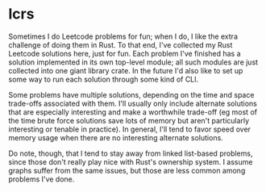 # lcrs
Sometimes I do Leetcode problems for fun; when I do, I like the extra challenge of doing them in Rust. To that end, I've collected my Rust Leetcode solutions here, just for fun. Each problem I've finished has a solution implemented in its own top-level module; all such modules are just collected into one giant library crate. In the future I'd also like to set up some way to run each solution through some kind of CLI.

Some problems have multiple solutions, depending on the time and space trade-offs associated with them. I'll usually only include alternate solutions that are especially interesting and make a worthwhile trade-off (eg most of the time brute force solutions save lots of memory but aren't particularly interesting or tenable in practice). In general, I'll tend to favor speed over memory usage when there are no interesting alternate solutions.

Do note, though, that I tend to stay away from linked list-based problems, since those don't really play nice with Rust's ownership system. I assume graphs suffer from the same issues, but those are less common among problems I've done.
